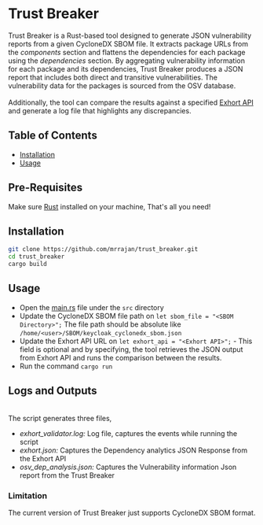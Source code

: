 # Trust Breaker

Trust Breaker is a Rust-based tool designed to generate JSON vulnerability reports from a given CycloneDX SBOM file. It extracts package URLs from the *components* section and flattens the dependencies for each package using the *dependencies* section. By aggregating vulnerability information for each package and its dependencies, Trust Breaker produces a JSON report that includes both direct and transitive vulnerabilities. The vulnerability data for the packages is sourced from the OSV database.\
\
Additionally, the tool can compare the results against a specified [Exhort API](https://github.com/RHEcosystemAppEng/exhort) and generate a log file that highlights any discrepancies.

## Table of Contents

- [Installation](#installation)
- [Usage](#usage)

## Pre-Requisites
Make sure [Rust](https://doc.rust-lang.org/book/ch01-01-installation.html) installed on your machine, That's all you need!

## Installation
```sh
git clone https://github.com/mrrajan/trust_breaker.git
cd trust_breaker
cargo build
```
## Usage
- Open the [main.rs](src/main.rs) file under the `src` directory
- Update the CycloneDX SBOM file path on `let sbom_file = "<SBOM Directory>";` The file path should be absolute like `/home/<user>/SBOM/keycloak_cyclonedx_sbom.json`
- Update the Exhort API URL on `let exhort_api = "<Exhort API>";` - This field is optional and by specifying, the tool retrieves the JSON output from Exhort API and runs the comparison between the results. 
- Run the command `cargo run`
## Logs and Outputs
\
The script generates three files,
- *exhort_validator.log:* Log file, captures the events while running the script
- *exhort.json:* Captures the Dependency analytics JSON Response from the Exhort API
- *osv_dep_analysis.json:* Captures the Vulnerability information Json report from the Trust Breaker

### Limitation
The current version of Trust Breaker just supports CycloneDX SBOM format. 
